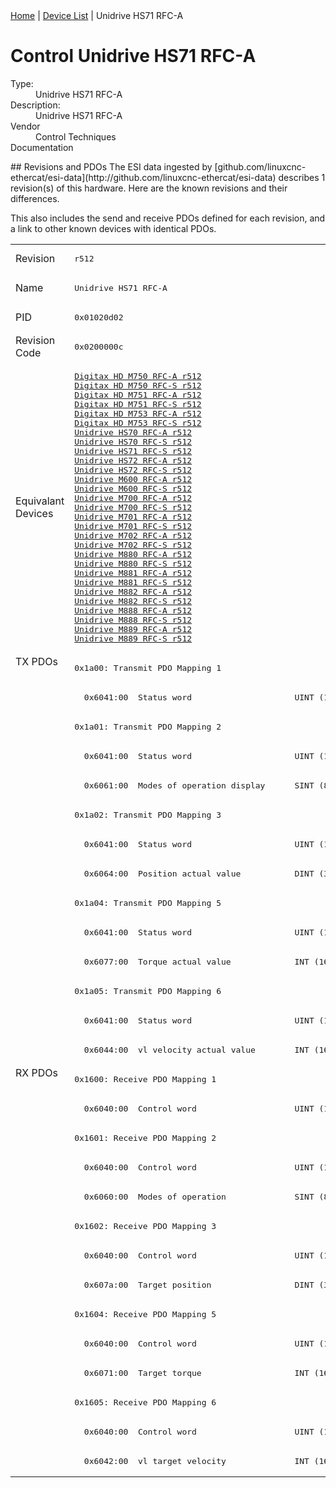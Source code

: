 <div class="nav"><a href="/esi-data">Home</a> | <a href="/esi-data/devices">Device List</a> | Unidrive HS71 RFC-A</div>

#  Control Unidrive HS71 RFC-A

<dl>
  <dt>Type:</dt><dd>Unidrive HS71 RFC-A</dd>
  <dt>Description:</dt><dd>Unidrive HS71 RFC-A</dd>
  <dt>Vendor</dt><dd>Control Techniques</dd>
  <dt>Documentation</dt><dd><a href=""></a></dd>
</dl>
## Revisions and PDOs
The ESI data ingested by [github.com/linuxcnc-ethercat/esi-data](http://github.com/linuxcnc-ethercat/esi-data) describes 1 revision(s) of this hardware.  Here are the known revisions and their differences.

This also includes the send and receive PDOs defined for each revision, and a link to other known devices with identical PDOs.

<table>
<tr >
<td class="first">Revision</td>
<td ><pre>r512</pre></td>
</tr>
<tr >
<td class="first">Name</td>
<td ><pre>Unidrive HS71 RFC-A</pre></td>
</tr>
<tr >
<td class="first">PID</td>
<td ><pre>0x01020d02</pre></td>
</tr>
<tr >
<td class="first">Revision Code</td>
<td ><pre>0x0200000c</pre></td>
</tr>
<tr >
<td class="first">Equivalant Devices</td>
<td ><pre><a href="Digitax+HD+M750+RFC-A">Digitax HD M750 RFC-A r512</a><br/><a href="Digitax+HD+M750+RFC-S">Digitax HD M750 RFC-S r512</a><br/><a href="Digitax+HD+M751+RFC-A">Digitax HD M751 RFC-A r512</a><br/><a href="Digitax+HD+M751+RFC-S">Digitax HD M751 RFC-S r512</a><br/><a href="Digitax+HD+M753+RFC-A">Digitax HD M753 RFC-A r512</a><br/><a href="Digitax+HD+M753+RFC-S">Digitax HD M753 RFC-S r512</a><br/><a href="Unidrive+HS70+RFC-A">Unidrive HS70 RFC-A r512</a><br/><a href="Unidrive+HS70+RFC-S">Unidrive HS70 RFC-S r512</a><br/><a href="Unidrive+HS71+RFC-S">Unidrive HS71 RFC-S r512</a><br/><a href="Unidrive+HS72+RFC-A">Unidrive HS72 RFC-A r512</a><br/><a href="Unidrive+HS72+RFC-S">Unidrive HS72 RFC-S r512</a><br/><a href="Unidrive+M600+RFC-A">Unidrive M600 RFC-A r512</a><br/><a href="Unidrive+M600+RFC-S">Unidrive M600 RFC-S r512</a><br/><a href="Unidrive+M700+RFC-A">Unidrive M700 RFC-A r512</a><br/><a href="Unidrive+M700+RFC-S">Unidrive M700 RFC-S r512</a><br/><a href="Unidrive+M701+RFC-A">Unidrive M701 RFC-A r512</a><br/><a href="Unidrive+M701+RFC-S">Unidrive M701 RFC-S r512</a><br/><a href="Unidrive+M702+RFC-A">Unidrive M702 RFC-A r512</a><br/><a href="Unidrive+M702+RFC-S">Unidrive M702 RFC-S r512</a><br/><a href="Unidrive+M880+RFC-A">Unidrive M880 RFC-A r512</a><br/><a href="Unidrive+M880+RFC-S">Unidrive M880 RFC-S r512</a><br/><a href="Unidrive+M881+RFC-A">Unidrive M881 RFC-A r512</a><br/><a href="Unidrive+M881+RFC-S">Unidrive M881 RFC-S r512</a><br/><a href="Unidrive+M882+RFC-A">Unidrive M882 RFC-A r512</a><br/><a href="Unidrive+M882+RFC-S">Unidrive M882 RFC-S r512</a><br/><a href="Unidrive+M888+RFC-A">Unidrive M888 RFC-A r512</a><br/><a href="Unidrive+M888+RFC-S">Unidrive M888 RFC-S r512</a><br/><a href="Unidrive+M889+RFC-A">Unidrive M889 RFC-A r512</a><br/><a href="Unidrive+M889+RFC-S">Unidrive M889 RFC-S r512</a></pre></td>
</tr>
<tr class="txpdo pdosection">
<td class="first" rowspan=14 valign=top>TX PDOs</td>
<td><pre>0x1a00: Transmit PDO Mapping 1</pre></td>
<td></td>
</tr>
<tr class="txpdo">
<td ><pre>  0x6041:00  Status word                     UINT (16 bits)</pre></td>
</tr>
<tr class="txpdo pdosection">
<td ><pre>0x1a01: Transmit PDO Mapping 2</pre></td>
</tr>
<tr class="txpdo">
<td ><pre>  0x6041:00  Status word                     UINT (16 bits)</pre></td>
</tr>
<tr class="txpdo">
<td ><pre>  0x6061:00  Modes of operation display      SINT (8 bits)</pre></td>
</tr>
<tr class="txpdo pdosection">
<td ><pre>0x1a02: Transmit PDO Mapping 3</pre></td>
</tr>
<tr class="txpdo">
<td ><pre>  0x6041:00  Status word                     UINT (16 bits)</pre></td>
</tr>
<tr class="txpdo">
<td ><pre>  0x6064:00  Position actual value           DINT (32 bits)</pre></td>
</tr>
<tr class="txpdo pdosection">
<td ><pre>0x1a04: Transmit PDO Mapping 5</pre></td>
</tr>
<tr class="txpdo">
<td ><pre>  0x6041:00  Status word                     UINT (16 bits)</pre></td>
</tr>
<tr class="txpdo">
<td ><pre>  0x6077:00  Torque actual value             INT (16 bits)</pre></td>
</tr>
<tr class="txpdo pdosection">
<td ><pre>0x1a05: Transmit PDO Mapping 6</pre></td>
</tr>
<tr class="txpdo">
<td ><pre>  0x6041:00  Status word                     UINT (16 bits)</pre></td>
</tr>
<tr class="txpdo">
<td ><pre>  0x6044:00  vl velocity actual value        INT (16 bits)</pre></td>
</tr>
<tr class="rxpdo pdosection">
<td class="first" rowspan=14 valign=top>RX PDOs</td>
<td><pre>0x1600: Receive PDO Mapping 1</pre></td>
<td></td>
</tr>
<tr class="rxpdo">
<td ><pre>  0x6040:00  Control word                    UINT (16 bits)</pre></td>
</tr>
<tr class="rxpdo pdosection">
<td ><pre>0x1601: Receive PDO Mapping 2</pre></td>
</tr>
<tr class="rxpdo">
<td ><pre>  0x6040:00  Control word                    UINT (16 bits)</pre></td>
</tr>
<tr class="rxpdo">
<td ><pre>  0x6060:00  Modes of operation              SINT (8 bits)</pre></td>
</tr>
<tr class="rxpdo pdosection">
<td ><pre>0x1602: Receive PDO Mapping 3</pre></td>
</tr>
<tr class="rxpdo">
<td ><pre>  0x6040:00  Control word                    UINT (16 bits)</pre></td>
</tr>
<tr class="rxpdo">
<td ><pre>  0x607a:00  Target position                 DINT (32 bits)</pre></td>
</tr>
<tr class="rxpdo pdosection">
<td ><pre>0x1604: Receive PDO Mapping 5</pre></td>
</tr>
<tr class="rxpdo">
<td ><pre>  0x6040:00  Control word                    UINT (16 bits)</pre></td>
</tr>
<tr class="rxpdo">
<td ><pre>  0x6071:00  Target torque                   INT (16 bits)</pre></td>
</tr>
<tr class="rxpdo pdosection">
<td ><pre>0x1605: Receive PDO Mapping 6</pre></td>
</tr>
<tr class="rxpdo">
<td ><pre>  0x6040:00  Control word                    UINT (16 bits)</pre></td>
</tr>
<tr class="rxpdo">
<td ><pre>  0x6042:00  vl target velocity              INT (16 bits)</pre></td>
</tr>
</table>
